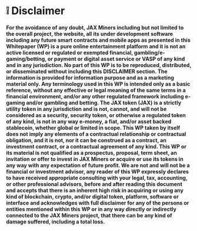 # ❕ Disclaimer

**For the avoidance of any doubt, JAX Miners including but not limited to the overall project, the website, all its under development software including any future smart contracts and mobile apps as presented in this Whitepaper (WP) is a pure online entertainment platform and it is not an active licensed or regulated or exempted financial, gambling/e-gaming/betting, or payment or digital asset service or VASP of any kind and in any jurisdiction. No part of this WP is to be reproduced, distributed, or disseminated without including this DISCLAIMER section. The information is provided for information purpose and as a marketing material only. Any terminology used in this WP is intended only as a basic reference, without any effective or legal meaning of the same terms in a financial environment, and/or any other regulated framework including e-gaming and/or gambling and betting. The JAX token (JAX) is a strictly utility token in any jurisdiction and is not, cannot, and will not be considered as a security, security token, or otherwise a regulated token of any kind, is not in any way e-money, a fiat, and/or asset backed stablecoin, whether global or limited in scope. This WP taken by itself does not imply any elements of a contractual relationship or contractual obligation, and it is not, nor it can be construed as a contract, an investment contract, or a contractual agreement of any kind. This WP or its material is not qualified as a prospectus, proposal, term sheet, an invitation or offer to invest in JAX Miners or acquire or use its tokens in any way with any expectation of future profit. We are not and will not be a financial or investment advisor, any reader of this WP expressly declares to have received appropriate consulting with your legal, tax, accounting, or other professional advisors, before and after reading this document and accepts that there is an inherent high risk in acquiring or using any kind of blockchain, crypto, and/or digital token, platform, software or interface and acknowledges with full disclaimer for any of the persons or entities mentioned within this WP or in any way directly or indirectly connected to the JAX Miners project, that there can be any kind of damage suffered, including a total loss.**

